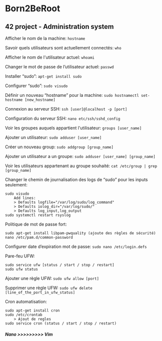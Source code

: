 # Born2BeRoot
## 42 project - Administration system

Afficher le nom de la machine:
```hostname```

Savoir quels utilisateurs sont actuellement connectés:
```who```

Afficher le nom de l'utilisateur actuel:
```whoami```

Changer le mot de passe de l’utilisateur actuel:
```passwd```

Installer “sudo”:
```apt-get install sudo```

Configurer “sudo”:
```sudo visudo```

Définir un nouveau “hostname” pour la machine:
```sudo hostnamectl set-hostname [new_hostname]```

Connexion au serveur SSH:
```ssh [user]@localhost -p [port]```

Configuration du serveur SSH:
```nano etc/ssh/sshd_config```

Voir les groupes auquels appartient l'utilisateur:
```groups [user_name]```

Ajouter un utilisateur:
```sudo adduser [user_name]```

Créer un nouveau group:
```sudo addgroup [group_name]```

Ajouter un utilisateur a un groupe:
```sudo adduser [user_name] [group_name]```

Voir les utilisateurs appartenant au groupe souhaité:
```cat /etc/group | grep [group_name]```

Changer le chemin de journalisation des logs de “sudo” pour les inputs seulement:
```
sudo visudo
	Add lines:
	> Defaults logfile="/var/log/sudo/log_command"
	> Defaults iolog_dir="/var/log/sudo/"
	> Defaults log_input,log_output
sudo systemctl restart rsyslog
```

Politique de mot de passe fort:
```
sudo apt-get install libpam-pwquality (ajoute des règles de sécurité)
nano /etc/pam.d/common-password
```

Configurer date d’expiration mot de passe:
```sudo nano /etc/login.defs```

Pare-feu UFW:
```
sudo service ufw [status / start / stop / restart]
sudo ufw status
```

Ajouter une règle UFW: ```sudo ufw allow [port]```

Supprimer une règle UFW: ```sudo ufw delete [line_of_the_port_in_ufw_status]```

Cron automatisation:
```
sudo apt-get install cron
sudo /etc/crontab
	> Ajout de regles
sudo service cron (status / start / stop / restart)
```

##### *Nano >>>>>>>>> Vim*
